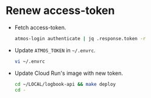 # Renew access-token

- Fetch access-token.

  ```bash
  atmos-login authenticate | jq .response.token -r
  ```

- Update `ATMOS_TOKEN` in `~/.envrc`.

  ```bash
  vi ~/.envrc
  ```

- Update Cloud Run's image with new token.

  ```bash
  cd ~/LOCAL/logbook-api && make deploy
  cd -
  ```
